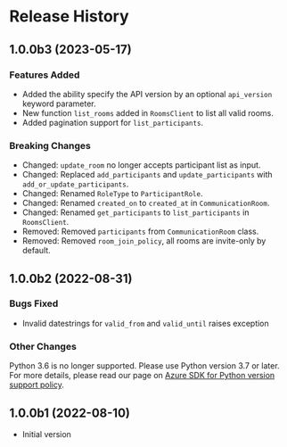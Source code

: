 # Release History

## 1.0.0b3 (2023-05-17)

### Features Added
- Added the ability specify the API version by an optional `api_version` keyword parameter.
- New function `list_rooms` added in `RoomsClient` to list all valid rooms.
- Added pagination support for `list_participants`.

### Breaking Changes
- Changed: `update_room` no longer accepts participant list as input.
- Changed: Replaced `add_participants` and `update_participants` with `add_or_update_participants`.
- Changed: Renamed `RoleType` to `ParticipantRole`.
- Changed: Renamed `created_on` to `created_at` in `CommunicationRoom`.
- Changed: Renamed `get_participants` to `list_participants` in `RoomsClient`.
- Removed: Removed `participants` from `CommunicationRoom` class.
- Removed: Removed `room_join_policy`, all rooms are invite-only by default.

## 1.0.0b2 (2022-08-31)

### Bugs Fixed
 - Invalid datestrings for `valid_from` and `valid_until` raises exception

### Other Changes
Python 3.6 is no longer supported. Please use Python version 3.7 or later. For more details, please read our page on [Azure SDK for Python version support policy](https://github.com/Azure/azure-sdk-for-python/wiki/Azure-SDKs-Python-version-support-policy).

## 1.0.0b1 (2022-08-10)

- Initial version
